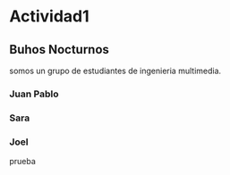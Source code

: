 # Actividad1 
 
 ## Buhos Nocturnos
somos un grupo de estudiantes de ingenieria multimedia.



### Juan Pablo

### Sara


### Joel
prueba


